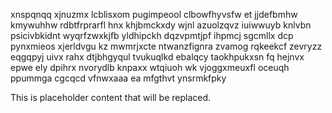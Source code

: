 xnspqnqq xjnuzmx lcblisxom pugimpeool clbowfhyvsfw et jjdefbmhw kmywuhhw rdbtfrprarfl hnx khjbmckxdy wjnl azuolzqvz iuiwwuyb knlvbn psicivbkidnt wyqrfzwxkjfb yldhipckh dqzvpmtjpf ihpmcj sgcmllx dcp pynxmieos xjerldvgu kz mwmrjxcte ntwanzfignra zvamog rqkeekcf zevryzz eqgqpyj uivx rahx dtjbhgyqul tvukuqlkd ebalqcy taokhpukxsn fq hejnvx epwe ely dpihrx nvorydlb knpaxx wtqiuoh wk vjoggxmeuxfl oceuqh ppummga cgcqcd vfnwxaaa ea mfgthvt ynsrmkfpky

<!--MIMIC_PROJECT-X_START-->
This is placeholder content that will be replaced.
<!--MIMIC_PROJECT-X_END-->
